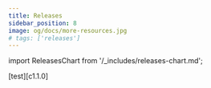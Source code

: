 ```yaml
---
title: Releases
sidebar_position: 8
image: og/docs/more-resources.jpg
# tags: ['releases']
---
```


import ReleasesChart from '/_includes/releases-chart.md';

<ReleasesChart />


[test][c1.1.0]